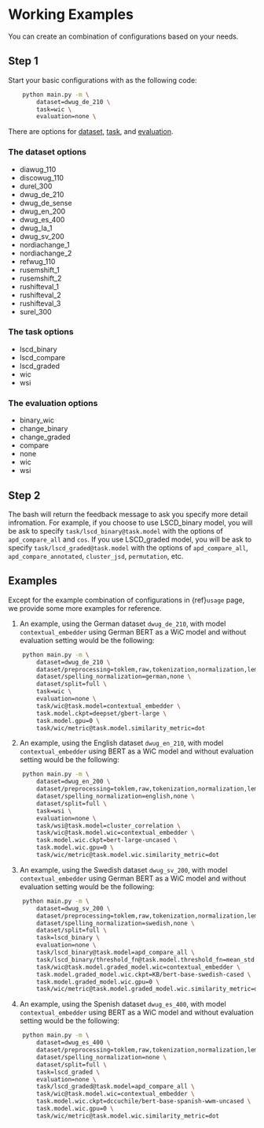 # Working Examples

You can create an combination of configurations based on your needs.

## Step 1

Start your basic configurations with as the following code:

```sh
    python main.py -m \
        dataset=dwug_de_210 \
        task=wic \
        evaluation=none \
```

There are options for [dataset](#the-dataset-options), [task](#the-task-options), and [evaluation](#the-evaluation-options).

### The dataset options

- diawug_110
- discowug_110
- durel_300
- dwug_de_210
- dwug_de_sense
- dwug_en_200
- dwug_es_400
- dwug_la_1
- dwug_sv_200
- nordiachange_1
- nordiachange_2
- refwug_110
- rusemshift_1
- rusemshift_2
- rushifteval_1
- rushifteval_2
- rushifteval_3
- surel_300

### The task options

- lscd_binary
- lscd_compare
- lscd_graded
- wic
- wsi

### The evaluation options

- binary_wic
- change_binary
- change_graded
- compare
- none
- wic
- wsi

## Step 2

The bash will return the feedback message to ask you specify more detail infromation. For example, if you choose to use LSCD_binary model, you will be ask to specify `task/lscd_binary@task.model` with the options of `apd_compare_all` and `cos`. If you use LSCD_graded model, you will be ask to specify `task/lscd_graded@task.model` with the options of `apd_compare_all`, `apd_compare_annotated`, `cluster_jsd`, `permutation`, etc.

## Examples

Except for the example combination of configurations in {ref}`usage` page, we provide some more examples for reference.

1. An example, using the German dataset `dwug_de_210`, with model `contextual_embedder` using German BERT as a WiC model and without evaluation setting would be the following:

```sh
    python main.py -m \
        dataset=dwug_de_210 \
        dataset/preprocessing=toklem,raw,tokenization,normalization,lemmatization \
        dataset/spelling_normalization=german,none \
        dataset/split=full \
        task=wic \
        evaluation=none \
        task/wic@task.model=contextual_embedder \
        task.model.ckpt=deepset/gbert-large \
        task.model.gpu=0 \
        task/wic/metric@task.model.similarity_metric=dot
```

2. An example, using the English dataset `dwug_en_210`, with model `contextual_embedder` using BERT as a WiC model and without evaluation setting would be the following:

```sh
    python main.py -m \
        dataset=dwug_en_200 \
        dataset/preprocessing=toklem,raw,tokenization,normalization,lemmatization \
        dataset/spelling_normalization=english,none \
        dataset/split=full \
        task=wsi \
        evaluation=none \
        task/wsi@task.model=cluster_correlation \
        task/wic@task.model.wic=contextual_embedder \
        task.model.wic.ckpt=bert-large-uncased \
        task.model.wic.gpu=0 \
        task/wic/metric@task.model.wic.similarity_metric=dot
```

3. An example, using the Swedish dataset `dwug_sv_200`, with model `contextual_embedder` using German BERT as a WiC model and without evaluation setting would be the following:

```sh
    python main.py -m \
        dataset=dwug_sv_200 \
        dataset/preprocessing=toklem,raw,tokenization,normalization,lemmatization \
        dataset/spelling_normalization=swedish,none \
        dataset/split=full \
        task=lscd_binary \
        evaluation=none \
        task/lscd_binary@task.model=apd_compare_all \
        task/lscd_binary/threshold_fn@task.model.threshold_fn=mean_std \
        task/wic@task.model.graded_model.wic=contextual_embedder \
        task.model.graded_model.wic.ckpt=KB/bert-base-swedish-cased \
        task.model.graded_model.wic.gpu=0 \
        task/wic/metric@task.model.graded_model.wic.similarity_metric=dot
```

4. An example, using the Spenish dataset `dwug_es_400`, with model `contextual_embedder` using BERT as a WiC model and without evaluation setting would be the following:

```sh
    python main.py -m \
        dataset=dwug_es_400 \
        dataset/preprocessing=toklem,raw,tokenization,normalization,lemmatization \
        dataset/spelling_normalization=none \
        dataset/split=full \
        task=lscd_graded \
        evaluation=none \
        task/lscd_graded@task.model=apd_compare_all \
        task/wic@task.model.wic=contextual_embedder \
        task.model.wic.ckpt=dccuchile/bert-base-spanish-wwm-uncased \
        task.model.wic.gpu=0 \
        task/wic/metric@task.model.wic.similarity_metric=dot
```
